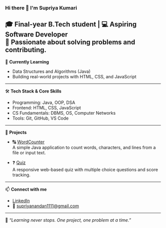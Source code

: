 ### Hi there 👋 I'm Supriya Kumari

🎓 Final-year B.Tech student | 💻 Aspiring Software Developer  
🚀 Passionate about solving problems and contributing.
---

🧠 **Currently Learning**  
- Data Structures and Algorithms (Java)  
- Building real-world projects with HTML, CSS, and JavaScript  

---

🛠️ **Tech Stack & Core Skills**  
- Programming: Java, OOP, DSA  
- Frontend: HTML, CSS, JavaScript  
- CS Fundamentals: DBMS, OS, Computer Networks  
- Tools: Git, GitHub, VS Code

---

📌 **Projects**  
- 🔠 [WordCounter](https://github.com/supriyakumari19/WordCounter.git)  
  A simple Java application to count words, characters, and lines from a file or input text.

- ❓ [Quiz](https://github.com/supriyakumari19/Quiz.git)  
  A responsive web-based quiz with multiple choice questions and score tracking.

---

📫 **Connect with me**  
- [LinkedIn](https://linkedin.com/in/supriya-kumari-hit)  
- 📧 supriyanandan1111@gmail.com

---

🌱 _“Learning never stops. One project, one problem at a time.”_

